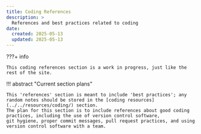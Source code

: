 ```yaml
---
title: Coding References
description: >
  References and best practices related to coding
date:
  created: 2025-05-13
  updated: 2025-05-13
---
```


<!--- Do not use a H1 element when the title is set in the frontmatter --->
<!--- # Coding References --->


???+ info

    This coding references section is a work in progress, just like the rest of the site.


!!! abstract "Current section plans"

    This 'references' section is meant to include 'best practices'; any random notes should be stored in the [coding resources](../../resources/coding/) section. 
    The plan for this section is to include references about good coding practices, including the use of version control software, 
    git hygiene, proper commit messages, pull request practices, and using version control software with a team.

